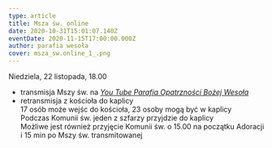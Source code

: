 ```yaml
---
type: article
title: Msza św. online
date: 2020-10-31T15:01:07.140Z
eventDate: 2020-11-15T17:00:00.000Z
author: parafia wesoła
cover: msza_sw.online_1_.png
---
```

<!--StartFragment-->

Niedziela, 22 listopada, 18.00

* transmisja Mszy św. na *[You Tube Parafia Opatrzności Bożej Wesoła](https://www.youtube.com/channel/UCydI-tJHrPj-KT_JTwAi2vw)*
* ​retransmisja z kościoła do kaplicy\
  17 osób może wejśc do kościoła, 23 osoby mogą być w kaplicy\
  Podczas Komunii św. jeden z szfarzy przyjdzie do kaplicy\
  Możliwe jest również przyjęcie Komunii św. o 15.00 na początku Adoracji i 15 min po Mszy św. transmitowanej

<!--EndFragment-->